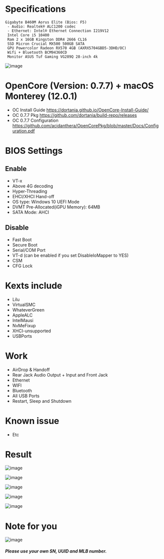 # Specifications  
    Gigabyte B460M Aorus Elite (Bios: F5)
     - Audio: Realtek® ALC1200 codec
     - Ethernet: Intel® Ethernet Connection I219V12
     Intel Core i5 10400
     Ram 2 x 16GB Kingston DDR4 2666 CL16
     SSD Micron Crucial MX500 500GB SATA 
     GPU Powercolor Radeon RX570 4GB (AXRX5704GBD5-3DHD/OC)
     Wifi + Bluetooth BCM94360CD 
     Monitor ASUS Tuf Gaming VG289Q 28-inch 4k
  ![image](https://github.com/ericai0803/Gigabyte-B460M-Aorus-Elite-Hackintosh-Open-Core/blob/main/Images/system%20info.jpg)
     
# OpenCore (Version: 0.7.7) + macOS Monterey (12.0.1)
* OC Install Guide https://dortania.github.io/OpenCore-Install-Guide/
* OC 0.7.7 Pkg https://github.com/dortania/build-repo/releases
* OC 0.7.7 Configuration https://github.com/acidanthera/OpenCorePkg/blob/master/Docs/Configuration.pdf
# BIOS Settings
## Enable
* VT-x
* Above 4G decoding
* Hyper-Threading
* EHCI/XHCI Hand-off
* OS type: Windows 10 UEFI Mode
* DVMT Pre-Allocated(iGPU Memory): 64MB
* SATA Mode: AHCI
## Disable
* Fast Boot
* Secure Boot
* Serial/COM Port
* VT-d (can be enabled if you set DisableIoMapper to YES)
* CSM
* CFG Lock 
# Kexts include
* Lilu
* VirtualSMC
* WhateverGreen
* AppleALC
* IntelMausi
* NvMeFixup 
* XHCI-unsupported
* USBPorts
# Work
* AirDrop & Handoff
* Rear Jack Audio Output + Input and Front Jack
* Ethernet
* WIFI
* Bluetooth
* All USB Ports
* Restart, Sleep and Shutdown
# Known issue
* Etc
# Result
![image](https://github.com/ericai0803/Gigabyte-B460M-Aorus-Elite-Hackintosh-Open-Core/blob/main/Images/Intel%20Gadget.jpg)

![image](https://github.com/ericai0803/Gigabyte-B460M-Aorus-Elite-Hackintosh-Open-Core/blob/main/Images/videoproc.jpg)

![image](https://github.com/ericai0803/Gigabyte-B460M-Aorus-Elite-Hackintosh-Open-Core/blob/main/Images/Geek5%20CPU%20Bench.png)

![image](https://github.com/ericai0803/Gigabyte-B460M-Aorus-Elite-Hackintosh-Open-Core/blob/main/Images/Geek5%20GPU%20Bench.png)

![image](https://github.com/ericai0803/Gigabyte-B460M-Aorus-Elite-Hackintosh-Open-Core/blob/main/Images/%20CineBenchR20.png)

# Note for you
![image](https://github.com/ericai0803/Gigabyte-B460M-Aorus-Elite-Hackintosh-Open-Core/blob/main/Images/Sereial.png)
##### Please use your own SN, UUID and MLB number.
